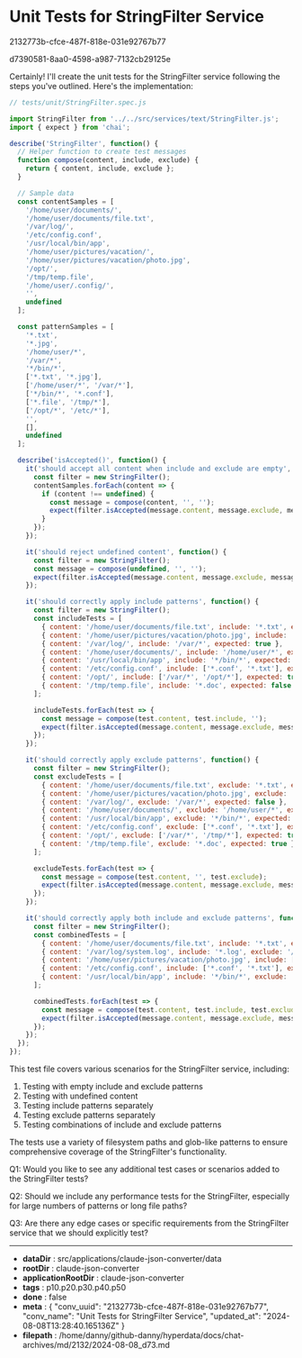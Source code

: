 # Unit Tests for StringFilter Service

2132773b-cfce-487f-818e-031e92767b77

d7390581-8aa0-4598-a987-7132cb29125e

 Certainly! I'll create the unit tests for the StringFilter service following the steps you've outlined. Here's the implementation:

```javascript
// tests/unit/StringFilter.spec.js

import StringFilter from '../../src/services/text/StringFilter.js';
import { expect } from 'chai';

describe('StringFilter', function() {
  // Helper function to create test messages
  function compose(content, include, exclude) {
    return { content, include, exclude };
  }

  // Sample data
  const contentSamples = [
    '/home/user/documents/',
    '/home/user/documents/file.txt',
    '/var/log/',
    '/etc/config.conf',
    '/usr/local/bin/app',
    '/home/user/pictures/vacation/',
    '/home/user/pictures/vacation/photo.jpg',
    '/opt/',
    '/tmp/temp.file',
    '/home/user/.config/',
    '',
    undefined
  ];

  const patternSamples = [
    '*.txt',
    '*.jpg',
    '/home/user/*',
    '/var/*',
    '*/bin/*',
    ['*.txt', '*.jpg'],
    ['/home/user/*', '/var/*'],
    ['*/bin/*', '*.conf'],
    ['*.file', '/tmp/*'],
    ['/opt/*', '/etc/*'],
    '',
    [],
    undefined
  ];

  describe('isAccepted()', function() {
    it('should accept all content when include and exclude are empty', function() {
      const filter = new StringFilter();
      contentSamples.forEach(content => {
        if (content !== undefined) {
          const message = compose(content, '', '');
          expect(filter.isAccepted(message.content, message.exclude, message.include)).to.be.true;
        }
      });
    });

    it('should reject undefined content', function() {
      const filter = new StringFilter();
      const message = compose(undefined, '', '');
      expect(filter.isAccepted(message.content, message.exclude, message.include)).to.be.false;
    });

    it('should correctly apply include patterns', function() {
      const filter = new StringFilter();
      const includeTests = [
        { content: '/home/user/documents/file.txt', include: '*.txt', expected: true },
        { content: '/home/user/pictures/vacation/photo.jpg', include: '*.jpg', expected: true },
        { content: '/var/log/', include: '/var/*', expected: true },
        { content: '/home/user/documents/', include: '/home/user/*', expected: true },
        { content: '/usr/local/bin/app', include: '*/bin/*', expected: true },
        { content: '/etc/config.conf', include: ['*.conf', '*.txt'], expected: true },
        { content: '/opt/', include: ['/var/*', '/opt/*'], expected: true },
        { content: '/tmp/temp.file', include: '*.doc', expected: false }
      ];

      includeTests.forEach(test => {
        const message = compose(test.content, test.include, '');
        expect(filter.isAccepted(message.content, message.exclude, message.include)).to.equal(test.expected);
      });
    });

    it('should correctly apply exclude patterns', function() {
      const filter = new StringFilter();
      const excludeTests = [
        { content: '/home/user/documents/file.txt', exclude: '*.txt', expected: false },
        { content: '/home/user/pictures/vacation/photo.jpg', exclude: '*.jpg', expected: false },
        { content: '/var/log/', exclude: '/var/*', expected: false },
        { content: '/home/user/documents/', exclude: '/home/user/*', expected: false },
        { content: '/usr/local/bin/app', exclude: '*/bin/*', expected: false },
        { content: '/etc/config.conf', exclude: ['*.conf', '*.txt'], expected: false },
        { content: '/opt/', exclude: ['/var/*', '/tmp/*'], expected: true },
        { content: '/tmp/temp.file', exclude: '*.doc', expected: true }
      ];

      excludeTests.forEach(test => {
        const message = compose(test.content, '', test.exclude);
        expect(filter.isAccepted(message.content, message.exclude, message.include)).to.equal(test.expected);
      });
    });

    it('should correctly apply both include and exclude patterns', function() {
      const filter = new StringFilter();
      const combinedTests = [
        { content: '/home/user/documents/file.txt', include: '*.txt', exclude: '/var/*', expected: true },
        { content: '/var/log/system.log', include: '*.log', exclude: '/var/*', expected: false },
        { content: '/home/user/pictures/vacation/photo.jpg', include: ['/home/user/*', '*.jpg'], exclude: '*.png', expected: true },
        { content: '/etc/config.conf', include: ['*.conf', '*.txt'], exclude: ['/home/*', '/var/*'], expected: true },
        { content: '/usr/local/bin/app', include: '*/bin/*', exclude: '*/local/*', expected: false }
      ];

      combinedTests.forEach(test => {
        const message = compose(test.content, test.include, test.exclude);
        expect(filter.isAccepted(message.content, message.exclude, message.include)).to.equal(test.expected);
      });
    });
  });
});
```

This test file covers various scenarios for the StringFilter service, including:
1. Testing with empty include and exclude patterns
2. Testing with undefined content
3. Testing include patterns separately
4. Testing exclude patterns separately
5. Testing combinations of include and exclude patterns

The tests use a variety of filesystem paths and glob-like patterns to ensure comprehensive coverage of the StringFilter's functionality.

Q1: Would you like to see any additional test cases or scenarios added to the StringFilter tests?

Q2: Should we include any performance tests for the StringFilter, especially for large numbers of patterns or long file paths?

Q3: Are there any edge cases or specific requirements from the StringFilter service that we should explicitly test?

---

* **dataDir** : src/applications/claude-json-converter/data
* **rootDir** : claude-json-converter
* **applicationRootDir** : claude-json-converter
* **tags** : p10.p20.p30.p40.p50
* **done** : false
* **meta** : {
  "conv_uuid": "2132773b-cfce-487f-818e-031e92767b77",
  "conv_name": "Unit Tests for StringFilter Service",
  "updated_at": "2024-08-08T13:28:40.165136Z"
}
* **filepath** : /home/danny/github-danny/hyperdata/docs/chat-archives/md/2132/2024-08-08_d73.md